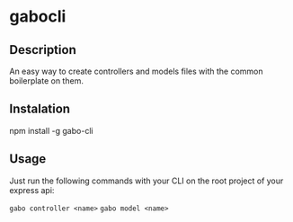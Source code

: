 # gabocli 

## Description

An easy way to create controllers and models files with the common boilerplate on them. 

## Instalation 

npm install -g gabo-cli

## Usage 

Just run the following commands with your CLI on the root project of your express api:

`gabo controller <name>`
`gabo model <name>`

